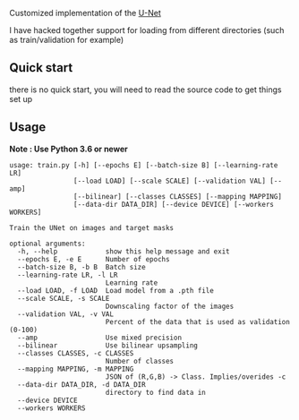 
Customized implementation of the [U-Net](https://arxiv.org/abs/1505.04597)

I have hacked together support for loading from different directories (such as train/validation for example)

## Quick start

there is no quick start, you will need to read the source code to get things set up

## Usage
**Note : Use Python 3.6 or newer**

```
usage: train.py [-h] [--epochs E] [--batch-size B] [--learning-rate LR]
                [--load LOAD] [--scale SCALE] [--validation VAL] [--amp]
                [--bilinear] [--classes CLASSES] [--mapping MAPPING]
                [--data-dir DATA_DIR] [--device DEVICE] [--workers WORKERS]

Train the UNet on images and target masks

optional arguments:
  -h, --help            show this help message and exit
  --epochs E, -e E      Number of epochs
  --batch-size B, -b B  Batch size
  --learning-rate LR, -l LR
                        Learning rate
  --load LOAD, -f LOAD  Load model from a .pth file
  --scale SCALE, -s SCALE
                        Downscaling factor of the images
  --validation VAL, -v VAL
                        Percent of the data that is used as validation (0-100)
  --amp                 Use mixed precision
  --bilinear            Use bilinear upsampling
  --classes CLASSES, -c CLASSES
                        Number of classes
  --mapping MAPPING, -m MAPPING
                        JSON of (R,G,B) -> Class. Implies/overides -c
  --data-dir DATA_DIR, -d DATA_DIR
                        directory to find data in
  --device DEVICE
  --workers WORKERS
```
